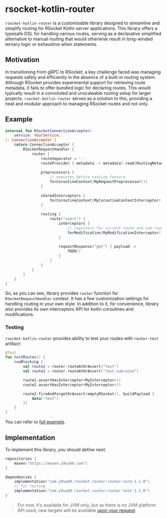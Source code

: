 # rsocket-kotlin-router

`rsocket-kotlin-router` is a customisable library designed to streamline and simplify routing
for RSocket Kotlin server applications. This library offers a typesafe DSL for handling various
routes, serving as a declarative simplified alternative to manual routing that would
otherwise result in long-winded ternary logic or exhaustive when statements.

## Motivation

In transitioning from gRPC to RSocket, a key challenge faced was managing requests
safely and efficiently in the absence of a built-in routing system. Although RSocket
provides experimental support for retrieving route metadata, it fails to offer bundled
logic for declaring routes. This would typically result in a convoluted and unscaleable
routing setup for larger projects. `rsocket-kotlin-router` serves as a solution to this,
providing a neat and modular approach to managing RSocket routes and not only.

## Example

```kotlin
internal fun RSocketConnectionAcceptor(
    service: YourService,
): ConnectionAcceptor {
    return ConnectionAcceptor {
        RSocketRequestHandler {
            router {
                routeSeparator = '.'
                routeProvider { metadata -> metadata?.read(RoutingMetadata)?.tags?.first() ?: error("...") }
                
                preprocessors {
                    // executes before routing feature
                    forCoroutineContext(MyRequestPreprocessor())
                }
                
                sharedInterceptors {
                    forCoroutineContext(MyCoroutineContextInterceptor())
                }
                
                routing {
                    route("users") {
                        interceptors {
                            // registers for current route and sub-routes.
                            forModification(MyModificationInterceptor())
                        }
                        
                        requestResponse("get") { payload ->
                            TODO()
                        }
                    }
                }
            }
        }
    }
}
```

So, as you can see, library provides `router` function for `RSocketRequestHandler` context. It has
a few customization settings for handling routing in your own style. In addition to it, for convenience, library also provides its own interceptors API for
kotlin coroutines and modifications.

### Testing

`rsocket-kotlin-router` provides ability to test your routes with `router-test` artifact:

```kotlin
@Test
fun testRoutes() {
    runBlocking {
        val route1 = router.routeAtOrAssert("test")
        val route2 = router.routeAtOrAssert("test.subroute")

        route1.assertHasInterceptor<MyInterceptor>()
        route2.assertHasInterceptor<MyInterceptor>()

        route2.fireAndForgetOrAssert(emptyRSocket(), buildPayload {
            data("test")
        })
    }
}
```
You can refer to [full example](router-test/src/jvmTest/kotlin/com/y9vad9/rsocket/router/test/RouterTest.kt).

## Implementation
To implement this library, you should define next:
```kotlin
repositories {
    maven("https://maven.y9vad9.com")
}

dependencies {
    implementation("com.y9vad9.rsocket.router:router-core:1.1.0")
    // for testing
    implementation("com.y9vad9.rsocket.router:router-test:1.1.0")
}
```
> For now, it's available for JVM only, but as there is no JVM platform API used,
> new targets will be available [upon your request](https://github.com/y9vad9/rsocket-kotlin-router/issues/new).
